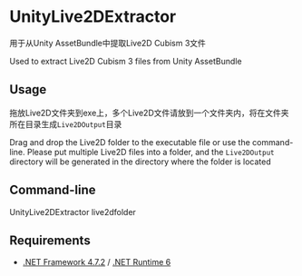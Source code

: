 # UnityLive2DExtractor
用于从Unity AssetBundle中提取Live2D Cubism 3文件

Used to extract Live2D Cubism 3 files from Unity AssetBundle

## Usage
拖放Live2D文件夹到exe上，多个Live2D文件请放到一个文件夹内，将在文件夹所在目录生成`Live2DOutput`目录

Drag and drop the Live2D folder to the executable file or use the command-line. Please put multiple Live2D files into a folder, and the `Live2DOutput` directory will be generated in the directory where the folder is located

## Command-line
UnityLive2DExtractor live2dfolder

## Requirements
- [.NET Framework 4.7.2](https://dotnet.microsoft.com/download/dotnet-framework/net472) / [.NET Runtime 6](https://dotnet.microsoft.com/download/dotnet/6.0)

